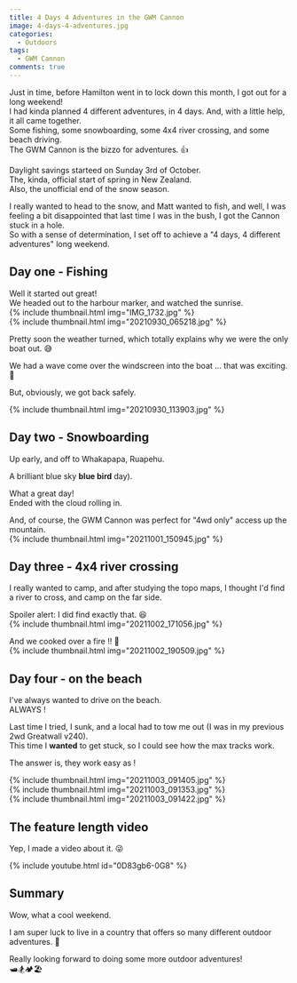 ```yaml
---
title: 4 Days 4 Adventures in the GWM Cannon
image: 4-days-4-adventures.jpg
categories:
  - Outdoors
tags:
  - GWM Cannon
comments: true
---
```

Just in time, before Hamilton went in to lock down this month, I got out for a long weekend!  
I had kinda planned 4 different adventures, in 4 days. And, with a little help, it all came together.  
Some fishing, some snowboarding, some 4x4 river crossing, and some beach driving.  
The GWM Cannon is the bizzo for adventures. 👍  

Daylight savings starteed on Sunday 3rd of October.  
The, kinda, official start of spring in New Zealand.  
Also, the unofficial end of the snow season.  

I really wanted to head to the snow, and Matt wanted to fish, and well, I was feeling a bit disappointed that last time I was in the bush, I got the Cannon stuck in a hole.  
So with a sense of determination, I set off to achieve a "4 days, 4 different adventures" long weekend.

## Day one - Fishing
Well it started out great!  
We headed out to the harbour marker, and watched the sunrise.  
{% include thumbnail.html img="IMG_1732.jpg" %}  
{% include thumbnail.html img="20210930_065218.jpg" %}  

Pretty soon the weather turned, which totally explains why we were the only boat out. 😅  

We had a wave come over the windscreen into the boat ... that was exciting. 😬  

But, obviously, we got back safely.  

{% include thumbnail.html img="20210930_113903.jpg" %}  

## Day two - Snowboarding
Up early, and off to Whakapapa, Ruapehu.  

A brilliant blue sky **blue bird** day).  

What a great day!  
Ended with the cloud rolling in.  

And, of course, the GWM Cannon was perfect for "4wd only" access up the mountain.  
{% include thumbnail.html img="20211001_150945.jpg" %}  

## Day three - 4x4 river crossing
I really wanted to camp, and after studying the topo maps, I thought I'd find a river to cross, and camp on the far side.  

Spoiler alert: I did find exactly that. 😆  
{% include thumbnail.html img="20211002_171056.jpg" %}  

And we cooked over a fire !! 🥰  
{% include thumbnail.html img="20211002_190509.jpg" %}  

## Day four - on the beach
I've always wanted to drive on the beach.  
ALWAYS !  

Last time I tried, I sunk, and a local had to tow me out (I was in my previous 2wd Greatwall v240).  
This time I **wanted** to get stuck, so I could see how the max tracks work.  

The answer is, they work easy as !  

{% include thumbnail.html img="20211003_091405.jpg" %}  
{% include thumbnail.html img="20211003_091353.jpg" %}  
{% include thumbnail.html img="20211003_091422.jpg" %}  

## The feature length video

Yep, I made a video about it. 😜  

{% include youtube.html id="0D83gb6-0G8" %}  

## Summary
Wow, what a cool weekend.  

I am super luck to live in a country that offers so many different outdoor adventures. 💓  

Really looking forward to doing some more outdoor adventures!  
🛥️🏂🏕️🏖️  

